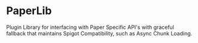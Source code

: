# PaperLib
Plugin Library for interfacing with Paper Specific API's with graceful fallback that maintains Spigot Compatibility, such as Async Chunk Loading.
